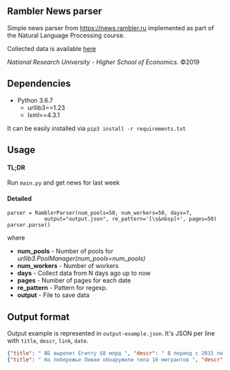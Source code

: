 ## Rambler News parser

Simple news parser from https://news.rambler.ru implemented as part of the 
Natural Language Processing course.

Collected data is available [here](https://drive.google.com/file/d/1ByVbdR6UZb_z6l_nSLBx4u4zI2Npd0-2/view?usp=sharing)

*National Research University - Higher School of Economics.* &copy;2019

## Dependencies

* Python 3.6.7
   * urllib3==1.23  
   * lxml==4.3.1

It can be easily installed via ```pip3 install -r requirements.txt```  


## Usage

#### TL;DR

Run `main.py` and get news for last week

#### Detailed

```
parser = RamblerParser(num_pools=50, num_workers=50, days=7, 
            output="output.json", re_pattern='[\s&nbsp]+', pages=50)
parser.parse()
```
where

* **num_pools** - Number of pools for *urllib3.PoolManager(num_pools=num_pools)*
* **num_workers** - Number of workers
* **days** - Collect data from N days ago up to now
* **pages** - Number of pages for each date
* **re_pattern** - Pattern for regexp.
* **output** - File to save data

## Output format

Output example is represented in `output-example.json`. It's JSON per line with `title`, `descr`, `link`, `date`.
```json
{"title": " ВБ выделит Египту $8 млрд ", "descr": " В период с 2015 по 2019 год Всемирный банк выделит Египту кредит на 8 млрд долларов для проведения экономических реформ, сообщило египетское информагентство MENA. В пятницу Египет получил первый транш от Всемирного банка на 1 миллиард долларов. Выделение денег направлено на стабилизацию финансовых рынков, повышение конкурентоспособности за счет создания рабочих мест и на привлечение инвестиций в частный сектор. Сотрудничество с Всемирным банком поможет Египту в таких отраслях, как энергетика, транспорт, сельское хозяйство и здравоохранение, заявил чиновник ВБ. ", "link": "https://news.rambler.ru/africa/34682008-vb-vydelit-egiptu-8-mlrd/", "date": 1473544816.8916}
{"title": " На побережье Ливии обнаружили тела 16 мигрантов ", "descr": " В Ливии на берегу города Зувара были обнаружены тела 16 мигрантов, передает Reuter со ссылкой на представителя Красного Полумесяца. Представитель организации Аль-Хамис аль-Босайфи уточнил, что все погибшие были беженцами из африканских стран. Он также добавил, что определить, когда утонули мигранты, невозможно из-за состояния тел. Ранее сообщалось, что в Средиземном море у побережья Ливии пропали без вести более 90 мигрантов. ", "link": "https://news.rambler.ru/africa/35136161-na-poberezhe-livii-obnaruzhili-tela-16-migrantov/", "date": 1477778416.8916}
```
